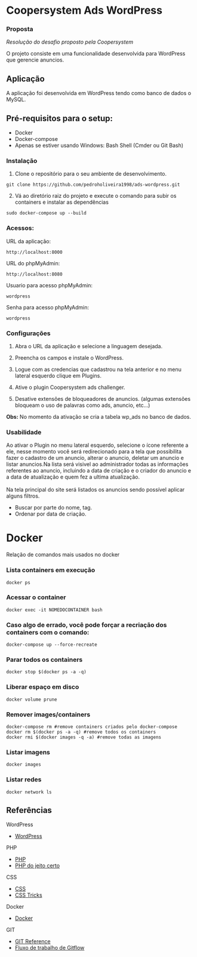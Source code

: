 # Coopersystem Ads WordPress
### Proposta

*Resolução do desafio proposto pela Coopersystem*

O projeto consiste em uma funcionalidade desenvolvida para WordPress que gerencie anuncios.

## Aplicação

A aplicação foi desenvolvida em WordPress tendo como banco de dados o MySQL.

## Pré-requisitos para o setup:

- Docker
- Docker-compose
- Apenas se estiver usando Windows: Bash Shell (Cmder ou Git Bash)

### Instalação
1. Clone o repositório para o seu ambiente de desenvolvimento.
```
git clone https://github.com/pedroholiveira1998/ads-wordpress.git
```

2. Vá ao diretório raiz do projeto e execute o comando para subir os containers e instalar as dependências
```
sudo docker-compose up --build
```

### Acessos:
URL da aplicação:
```
http://localhost:8000
```
URL do phpMyAdmin:
```
http://localhost:8080
```
Usuario para acesso phpMyAdmin:
```
wordpress
```
Senha para acesso phpMyAdmin:
```
wordpress
```


### Configurações

1. Abra o URL da aplicação e selecione a linguagem desejada.

2. Preencha os campos e instale o WordPress.

3. Logue com as credencias que cadastrou na tela anterior e no menu lateral esquerdo clique em Plugins.

4. Ative o plugin Coopersystem ads challenger.

5. Desative extensões de bloqueadores de anuncios. (algumas extensões bloqueam o uso de palavras como ads, anuncio, etc...)

**Obs:** No momento da ativação se cria a tabela wp_ads no banco de dados. 

### Usabilidade

Ao ativar o Plugin no menu lateral esquerdo, selecione o ícone referente a ele, nesse momento você será redirecionado para a tela que possibilita fazer o cadastro de um anuncio, alterar o anuncio, deletar um anuncio e listar anuncios.Na lista será visivel ao administrador todas as informações referentes ao anuncio, incluindo a data de criação e o criador do anuncio e a data de atualização e quem fez a ultima atualização.<br /><br />
Na tela principal do site será listados os anuncios sendo possível aplicar alguns filtros. 
- Buscar por parte do nome, tag.
- Ordenar por data de criação.

# Docker
Relação de comandos mais usados no docker

### Lista containers em execução
    docker ps

### Acessar o container
    docker exec -it NOMEDOCONTAINER bash

### Caso algo de errado, você pode forçar a recriação dos containers com o comando:
    docker-compose up --force-recreate

### Parar todos os containers
    docker stop $(docker ps -a -q)

### Liberar espaço em disco 
    docker volume prune

### Remover images/containers
    docker-compose rm #remove containers criados pelo docker-compose
    docker rm $(docker ps -a -q) #remove todos os containers
    docker rmi $(docker images -q -a) #remove todas as imagens

### Listar imagens
    docker images

### Listar redes
    docker network ls

## Referências

WordPress

* [WordPress](https://codex.wordpress.org/pt-br:P%C3%A1gina_Inicial)

PHP

* [PHP](http://php.net/docs.php)
* [PHP do jeito certo](http://br.phptherightway.com/)

CSS

* [CSS](https://developer.mozilla.org/en-US/docs/Learn/CSS)
* [CSS Tricks](https://css-tricks.com/)

Docker

* [Docker](https://docs.docker.com/get-started/overview/)

GIT

* [GIT Reference](https://git-scm.com/docs/)
* [Fluxo de trabalho de Gitflow](https://www.atlassian.com/br/git/tutorials/comparing-workflows/gitflow-workflow)
